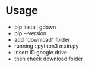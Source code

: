 # Usage

- pip install gdown
- pip --version
- add "download" folder
- running : python3 main.py
- insert ID google drive
- then check download folder
